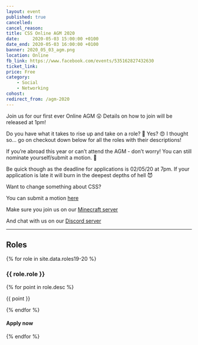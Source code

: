 ```yaml
---
layout: event
published: true
cancelled:
cancel_reason:
title: CSS Online AGM 2020
date:     2020-05-03 15:00:00 +0100
date_end: 2020-05-03 16:00:00 +0100
banner: 2020_05_03_agm.png
location: Online
fb_link: https://www.facebook.com/events/535162827432630
ticket_link:
price: Free
category:
    - Social
    - Networking
cohost:
redirect_from: /agm-2020
---
```


Join us for our first ever Online AGM 😲
Details on how to join will be released at 1pm!

Do you have what it takes to rise up and take on a role? 🤔
Yes? 😍 I thought so... go on checkout down below for all the roles with their descriptions!

If you’re abroad this year or can’t attend the AGM - don’t worry! You can still nominate yourself/submit a motion. 🎉

Be quick though as the deadline for applications is 02/05/20 at 7pm. If your application is late it will burn in the deepest depths of hell 😈

Want to change something about CSS?

You can submit a motion [here](https://forms.gle/S716hKQN7tJprfhv6)

Make sure you join us on our [Minecraft server](https://cssbristol.co.uk/events/2020_03_25_minecraft/)

And chat with us on our [Discord server](https://discord.gg/nYwbhf8)

---
## Roles
<div class="card-grid">
    {% for role in site.data.roles19-20 %}
        <div class="card-grid__card">
            <h3>{{ role.role }}</h3>
            {% for point in role.desc %}
                <div class="card-grid__card__row">
                    <i class="fas fa-check"></i>
                    <p>{{ point }}</p>
                </div>
            {% endfor %}
            <div class="card-grid__card__footer">
                <h4>Apply now</h4>
                <a aria-label="Apply button" href="https://forms.gle/C2yz3zTEQQTiULEx6" class="card-grid__card__footer__next-btn">
                    <i class="fas fa-chevron-right"></i>
                </a>
            </div>
        </div>
    {% endfor %}
</div>
